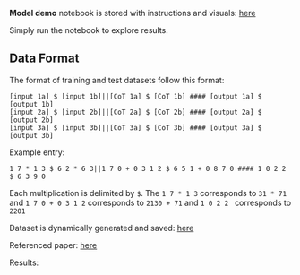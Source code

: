 **Model demo** notebook is stored with instructions and visuals: [here](https://github.com/EnronMusk/multi_implicit_cot/blob/main/demo/model_demo.ipynb)

Simply run the notebook to explore results.

## **Data Format**
The format of training and test datasets follow this format:
``` 
[input 1a] $ [input 1b]||[CoT 1a] $ [CoT 1b] #### [output 1a] $ [output 1b]
[input 2a] $ [input 2b]||[CoT 2a] $ [CoT 2b] #### [output 2a] $ [output 2b]
[input 3a] $ [input 3b]||[CoT 3a] $ [CoT 3b] #### [output 3a] $ [output 3b]
```
Example entry:
``` 
1 7 * 1 3 $ 6 2 * 6 3||1 7 0 + 0 3 1 2 $ 6 5 1 + 0 8 7 0 #### 1 0 2 2 $ 6 3 9 0
```
Each multiplication is delimited by `$`. The `1 7 * 1 3` corresponds to `31 * 71` and `1 7 0 + 0 3 1 2` corresponds to `2130 + 71` and `1 0 2 2 ` corresponds to `2201`

Dataset is dynamically generated and saved: [here](https://github.com/EnronMusk/multi_implicit_cot/tree/main/data)

Referenced paper: [here](https://arxiv.org/pdf/2311.01460.pdf)

Results:
